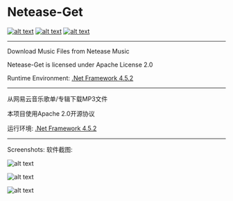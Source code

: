# Netease-Get
[![alt text](https://img.shields.io/github/license/xAsiimov/Netease-Get.svg)](https://github.com/xAsiimov/Netease-Get/blob/master/LICENSE)
[![alt text](https://img.shields.io/github/release/xAsiimov/Netease-Get.svg)](https://github.com/xAsiimov/Netease-Get/releases/latest)
[![alt text](https://img.shields.io/github/downloads/xAsiimov/Netease-Get/total.svg)](https://github.com/xAsiimov/Netease-Get/releases/latest)

---
Download Music Files from Netease Music

Netease-Get is licensed under Apache License 2.0

Runtime Environment: [.Net Framework 4.5.2](https://www.microsoft.com/en-us/download/details.aspx?id=42642)

---
从网易云音乐歌单/专辑下载MP3文件

本项目使用Apache 2.0开源协议

运行环境: [.Net Framework 4.5.2](https://www.microsoft.com/en-us/download/details.aspx?id=42642)

---
Screenshots: 
软件截图:

![alt text](https://blog.xasiimov.com/wp-content/uploads/2019/01/album.png)

![alt text](https://blog.xasiimov.com/wp-content/uploads/2019/01/single.png)

![alt text](https://blog.xasiimov.com/wp-content/uploads/2019/01/playList.png)
